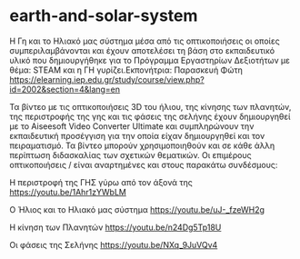 # earth-and-solar-system
Η Γη και το Ηλιακό μας σύστημα μέσα από τις οπτικοποιήσεις οι οποίες συμπεριλαμβάνονται και έχουν αποτελέσει τη βάση στο εκπαιδευτικό υλικό που δημιουργήθηκε για το Πρόγραμμα Εργαστηρίων Δεξιοτήτων με θέμα: STEAM και η ΓΗ γυρίζει.Εκπονήτρια: Παρασκευή Φώτη https://elearning.iep.edu.gr/study/course/view.php?id=2002&section=4&lang=en

Τα βίντεο με τις οπτικοποιήσεις 3D του ήλιου, της κίνησης των πλανητών, της περιστροφής της γης και  τις φάσεις της σελήνης  έχουν δημιουργηθεί με το Aiseesoft Video Converter Ultimate  και συμπληρώνουν την εκπαιδευτική προσέγγιση για την οποία είχαν δημιουργηθεί και τον πειραματισμό. Τα βίντεο μπορούν χρησιμοποιηθούν και σε κάθε άλλη περίπτωση διδασκαλίας των σχετικών θεματικών.
Οι επιμέρους οπτικοποιήσεις / είναι αναρτημένες και στους παρακάτω συνδέσμους:

Η περιστροφή της ΓΗΣ γύρω από τον άξονά της https://youtu.be/1Ahr1zYWbLM

Ο Ήλιος και το Ηλιακό μας σύστημα https://youtu.be/uJ-_fzeWH2g

Η κίνηση των Πλανητών https://youtu.be/n24Dg5Tp18U

Οι φάσεις της Σελήνης https://youtu.be/NXq_9JuVQv4
